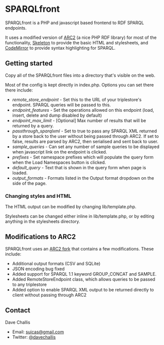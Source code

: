 # SPARQLfront #
SPARQLfront is a PHP and javascript based frontend to RDF SPARQL endpoints.

It uses a modified version of [ARC2][1] (a nice PHP RDF library) for most of
the functionality, [Skeleton][2] to provide the basic HTML and stylesheets, and
[CodeMirror][3] to provide syntax highlighting for SPARQL.

## Getting started ##
Copy all of the SPARQLfront files into a directory that's visible on the web.

Most of the config is kept directly in index.php.  Options you can set there
there include:

* *remote_store_endpoint* - Set this to the URL of your triplestore's endpoint.
  SPARQL queries will be passed to this.
* *endpoint_features* - Set the operations allowed on this endpoint (load,
  insert, delete and dump disabled by default)
* *endpoint_max_limit* - [Optional] Max number of results that will be returned
  by a query.
* *passthrough_sparqlxml* - Set to true to pass any SPARQL XML returned by a
  store back to the user without being passed through ARC2.  If set to false,
  results are parsed by ARC2, then serialised and sent back to user.
* *sample_queries* - Can set any number of sample queries to be displayed when
  javascript link on the endpoint is clicked.
* *prefixes* - Set namespace prefixes which will populate the query form when
  the Load Namespaces button is clicked.
* *default_query* - Text that is shown in the query form when page is loaded.
* *output_formats* - Formats listed in the Output format dropdown on the side
  of the page.

### Changing styles and HTML ###
The HTML output can be modified by changing lib/template.php.

Stylesheets can be changed either inline in lib/template.php, or by editing
anything in the stylesheets directory.

## Modifications to ARC2 ##
SPARQLfront uses an [ARC2 fork][4] that contains a few modifications. These
include:

* Additional output formats (CSV and SQLite)
* JSON encoding bug fixed
* Added support for SPARQL 1.1 keyword GROUP\_CONCAT and SAMPLE.
* Added RemoteStoreEndpoint class, which allows queries to be passed to any
  triplestore
* Added option to enable SPARQL XML output to be returned directly to client
  without passing through ARC2

## Contact ##
Dave Challis

* Email: <suicas@gmail.com>
* Twitter: [@davechallis](https://twitter.com/#!/davechallis)

[1]: https://github.com/semsol/arc2/wiki
[2]: http://www.getskeleton.com/
[3]: http://codemirror.net/
[4]: https://github.com/davechallis/arc2
